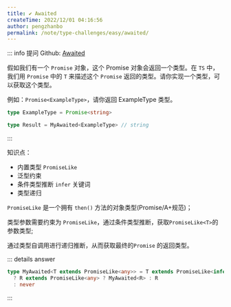 ```yaml
---
title: ✔️ Awaited
createTime: 2022/12/01 04:16:56
author: pengzhanbo
permalink: /note/type-challenges/easy/awaited/
---
```


::: info 提问
Github: [Awaited](https://github.com/type-challenges/type-challenges/blob/main/questions/00189-easy-awaited/)

假如我们有一个 `Promise` 对象，这个 Promise 对象会返回一个类型。在 `TS` 中，我们用 `Promise` 中的 `T` 来描述这个 `Promise` 返回的类型。请你实现一个类型，可以获取这个类型。

例如：`Promise<ExampleType>`，请你返回 ExampleType 类型。

``` ts
type ExampleType = Promise<string>

type Result = MyAwaited<ExampleType> // string
```
:::

知识点：
- 内置类型 `PromiseLike`
- 泛型约束
- 条件类型推断 `infer` 关键词
- 类型递归

`PromiseLike` 是一个拥有 `then()` 方法的对象类型(Promise/A+规范)；

类型参数需要约束为 `PromiseLike`，通过条件类型推断，获取`PromiseLike<T>`的参数类型;

通过类型自调用进行递归推断，从而获取最终的`Promise` 的返回类型。


::: details answer
```ts
type MyAwaited<T extends PromiseLike<any>> = T extends PromiseLike<infer R>
  ? R extends PromiseLike<any> ? MyAwaited<R> : R
  : never
```
:::
